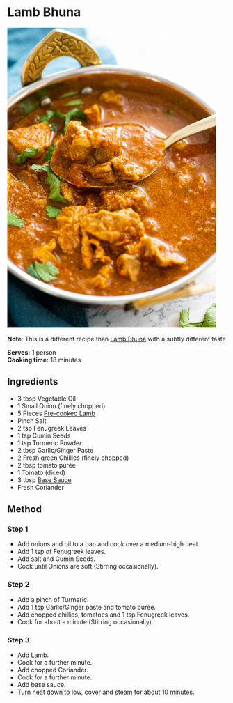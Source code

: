 # Lamb Bhuna

![Lamb Bhuna](resources/lamb-bhuna.png)

**Note**: This is a different recipe than [Lamb Bhuna](./lamb-bhuna2.md) with a subtly different taste

**Serves:** 1 person   
**Cooking time:** 18 minutes

## Ingredients
- 3 tbsp Vegetable Oil
- 1 Small Onion (finely chopped)
- 5 Pieces [Pre-cooked Lamb](../Base/pre-cooked-lamb.md)
- Pinch Salt
- 2 tsp Fenugreek Leaves
- 1 tsp Cumin Seeds
- 1 tsp Turmeric Powder
- 2 tbsp Garlic/Ginger Paste
- 2 Fresh green Chillies (finely chopped)
- 2 tbsp tomato purée 
- 1 Tomato (diced)
- 3 tbsp [Base Sauce](../Base/curry-base.md)
- Fresh Coriander

## Method
### Step 1
- Add onions and oil to a pan and cook over a medium-high heat.
- Add 1 tsp of Fenugreek leaves.
- Add salt and Cumin Seeds.
- Cook until Onions are soft (Stirring occasionally).

### Step 2
- Add a pinch of Turmeric.
- Add 1 tsp Garlic/Ginger paste and tomato purée.
- Add chopped chillies, tomatoes and 1 tsp Fenugreek leaves.
- Cook for about a minute (Stirring occasionally).

### Step 3
- Add Lamb.
- Cook for a further minute.
- Add chopped Coriander.
- Cook for a further minute.
- Add base sauce.
- Turn heat down to low, cover and steam for about 10 minutes.